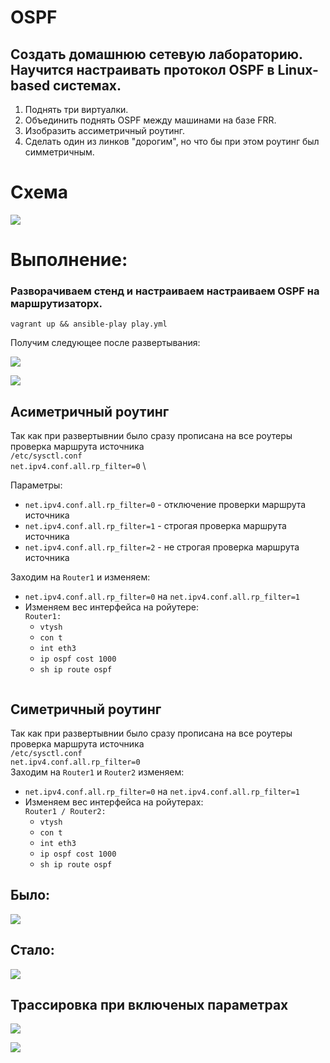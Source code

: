 # OSPF
## Создать домашнюю сетевую лабораторию. Научится настраивать протокол OSPF в Linux-based системах.
1. Поднять три виртуалки.
2. Объединить поднять OSPF между машинами на базе FRR.
3. Изобразить ассиметричный роутинг.
4. Сделать один из линков "дорогим", но что бы при этом роутинг был симметричным.

# Схема
![](https://github.com/vedoff/ospf/blob/main/pict/Screenshot%20from%202022-03-19%2019-32-16.png)

# Выполнение:
### Разворачиваем стенд и настраиваем настраиваем OSPF на маршрутизаторх.
`vagrant up && ansible-play play.yml`

Получим следующее после развертывания:

![](https://github.com/vedoff/ospf/blob/main/pict/Screenshot%20from%202022-03-19%2011-57-57.png)

![](https://github.com/vedoff/ospf/blob/main/pict/Screenshot%20from%202022-03-19%2012-02-23.png)

## Асиметричный роутинг
Так как при развертывнии было сразу прописана на все роутеры проверка маршрута источника\
`/etc/sysctl.conf` \
`net.ipv4.conf.all.rp_filter=0` \

Параметры:
- `net.ipv4.conf.all.rp_filter=0` - отключение проверки маршрута источника
- `net.ipv4.conf.all.rp_filter=1` - строгая проверка маршрута источника
- `net.ipv4.conf.all.rp_filter=2` - не строгая проверка маршрута источника

Заходим на `Router1` и изменяем: 
 - `net.ipv4.conf.all.rp_filter=0` на `net.ipv4.conf.all.rp_filter=1`
 -  Изменяем вес интерфейса на ройутере: \
    `Router1:`
     - `vtysh`
     - `con t`
     - `int eth3`
     - `ip ospf cost 1000`
     - `sh ip route ospf`

![]()


## Симетричный роутинг
Так как при развертывнии было сразу прописана на все роутеры проверка маршрута источника\
`/etc/sysctl.conf` \
`net.ipv4.conf.all.rp_filter=0` \
Заходим на `Router1` и `Router2` изменяем: 
 - `net.ipv4.conf.all.rp_filter=0` на `net.ipv4.conf.all.rp_filter=1`
 -  Изменяем вес интерфейса на ройутерах: \
    `Router1 / Router2:`
     - `vtysh`
     - `con t`
     - `int eth3`
     - `ip ospf cost 1000`
     - `sh ip route ospf`
  
  ## Было:
  ![](https://github.com/vedoff/ospf/blob/main/pict/Screenshot%20from%202022-03-19%2019-56-48.png)
  
  ## Стало:
  ![](https://github.com/vedoff/ospf/blob/main/pict/Screenshot%20from%202022-03-19%2019-57-49.png)
  
  ## Трассировка при включеных параметрах
  ![](https://github.com/vedoff/ospf/blob/main/pict/Screenshot%20from%202022-03-19%2019-50-52.png)
  
  ![](https://github.com/vedoff/ospf/blob/main/pict/Screenshot%20from%202022-03-19%2019-52-11.png)
  
  
